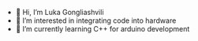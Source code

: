 - 👋 Hi, I’m Luka Gongliashvili
- 👀 I’m interested in integrating code into hardware
- 🌱 I’m currently learning C++ for arduino development


